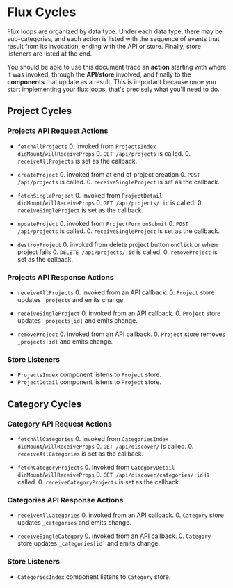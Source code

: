 # Flux Cycles

Flux loops are organized by data type. Under each data type, there may
be sub-categories, and each action is listed with the sequence of events
that result from its invocation, ending with the API or store. Finally,
store listeners are listed at the end.

You should be able to use this document trace an **action** starting
with where it was invoked, through the **API**/**store** involved, and
finally to the **components** that update as a result. This is important
because once you start implementing your flux loops, that's precisely
what you'll need to do.


## Project Cycles

### Projects API Request Actions

* `fetchAllProjects`
  0. invoked from `ProjectsIndex` `didMount`/`willReceiveProps`
  0. `GET /api/projects` is called.
  0. `receiveAllProjects` is set as the callback.

* `createProject`
  0. invoked from at end of project creation
  0. `POST /api/projects` is called.
  0. `receiveSingleProject` is set as the callback.

* `fetchSingleProject`
  0. invoked from `ProjectDetail` `didMount`/`willReceiveProps`
  0. `GET /api/projects/:id` is called.
  0. `receiveSingleProject` is set as the callback.

* `updateProject`
  0. invoked from `ProjectForm` `onSubmit`
  0. `POST /api/projects` is called.
  0. `receiveSingleProject` is set as the callback.

* `destroyProject`
  0. invoked from delete project button `onClick` or when project fails
  0. `DELETE /api/projects/:id` is called.
  0. `removeProject` is set as the callback.

### Projects API Response Actions

* `receiveAllProjects`
  0. invoked from an API callback.
  0. `Project` store updates `_projects` and emits change.

* `receiveSingleProject`
  0. invoked from an API callback.
  0. `Project` store updates `_projects[id]` and emits change.

* `removeProject`
  0. invoked from an API callback.
  0. `Project` store removes `_projects[id]` and emits change.

### Store Listeners

* `ProjectsIndex` component listens to `Project` store.
* `ProjectDetail` component listens to `Project` store.


## Category Cycles

### Category API Request Actions

* `fetchAllCategories`
  0. invoked from `CategoriesIndex` `didMount`/`willReceiveProps`
  0. `GET /api/discover/` is called.
  0. `receiveAllCategories` is set as the callback.

* `fetchCategoryProjects`
  0. invoked from `CategoryDetail` `didMount`/`willReceiveProps`
  0. `GET /api/discover/categories/:id` is called.
  0. `receiveCategoryProjects` is set as the callback.

### Categories API Response Actions

* `receiveAllCategories`
  0. invoked from an API callback.
  0. `Category` store updates `_categories` and emits change.

* `receiveSingleCategory`
  0. invoked from an API callback.
  0. `Category` store updates `_categories[id]` and emits change.

### Store Listeners

* `CategoriesIndex` component listens to `Category` store.
